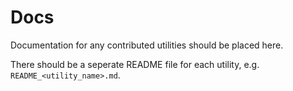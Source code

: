 # Docs

Documentation for any contributed utilities should be placed here.

There should be a seperate README file for each utility, e.g. `README_<utility_name>.md`.

